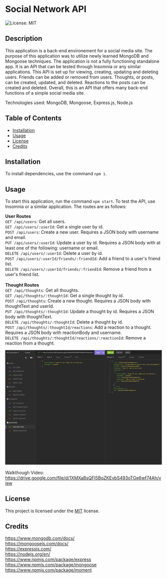 # Social Network API
  ![License: MIT](https://img.shields.io/badge/License-MIT-yellow.svg)

  ## Description
  This application is a back-end environement for a social media site. The purpose of this application was to utilize newly learned MongoDB and Mongoose techniques. The application is not a fully functioning standalone app. It is an API that can be tested through Insomnia or any similar applications. This API is set up for viewing, creating, updating and deleting users. Friends can be added or removed from users. Thoughts, or posts, can be created, updated, and deleted. Reactions to the posts can be created and deleted. Overall, this is an API that offers many back-end functions of a simple social media site.

  Technologies used: MongoDB, Mongoose, Express.js, Node.js

  ## Table of Contents
  * [Installation](#installation)
  * [Usage](#usage)
  * [License](#license)
  * [Credits](#credits)



  ## Installation
  To install dependencies, use the command `npm i`.
  
  ## Usage
  To start this application, run the command `npm start`. To test the API, use Insomnia or a similar application. The routes are as follows:

**User Routes**<br>
`GET /api/users`: Get all users.<br>
`GET /api/users/:userId`: Get a single user by id.<br>
`POST /api/users`: Create a new user. Requires a JSON body with username and email.<br>
`PUT /api/users/:userId`: Update a user by id. Requires a JSON body with at least one of the following: username or email.<br>
`DELETE /api/users/:userId`: Delete a user by id.<br>
`POST /api/users/:userId/friends/:friendId`: Add a friend to a user's friend list.<br>
`DELETE /api/users/:userId/friends/:friendId`: Remove a friend from a user's friend list.<br><br>
**Thought Routes**<br>
`GET /api/thoughts`: Get all thoughts.<br>
`GET /api/thoughts/:thoughtId`: Get a single thought by id.<br>
`POST /api/thoughts`: Create a new thought. Requires a JSON body with thoughtText and userId.<br>
`PUT /api/thoughts/:thoughtId`: Update a thought by id. Requires a JSON body with thoughtText.<br>
`DELETE /api/thoughts/:thoughtId`: Delete a thought by id.<br>
`POST /api/thoughts/:thoughtId/reactions`: Add a reaction to a thought. Requires a JSON body with reactionBody and username.<br>
`DELETE /api/thoughts/:thoughtId/reactions/:reactionId`: Remove a reaction from a thought.<br>

![Screenshot of Insomnia route](./assets/screenshot.JPG)

Walkthough Video: https://drive.google.com/file/d/1XMXaBsQFI5BqZKEvbS493oTGe6wf74Ah/view

## License

This project is licensed under the [MIT](https://opensource.org/licenses/MIT) license.

## Credits

https://www.mongodb.com/docs/<br>
https://mongoosejs.com/docs/<br>
https://expressjs.com/<br>
https://nodejs.org/en/<br>
https://www.npmjs.com/package/express<br>
https://www.npmjs.com/package/mongoose<br>
https://www.npmjs.com/package/moment<br>
